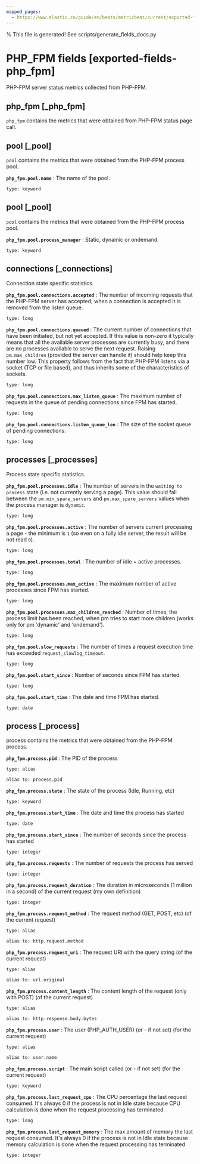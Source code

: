 ```yaml
---
mapped_pages:
  - https://www.elastic.co/guide/en/beats/metricbeat/current/exported-fields-php_fpm.html
---
```


% This file is generated! See scripts/generate_fields_docs.py

# PHP_FPM fields [exported-fields-php_fpm]

PHP-FPM server status metrics collected from PHP-FPM.

## php_fpm [_php_fpm]

`php_fpm` contains the metrics that were obtained from PHP-FPM status page call.

## pool [_pool]

`pool` contains the metrics that were obtained from the PHP-FPM process pool.

**`php_fpm.pool.name`**
:   The name of the pool.

    type: keyword


## pool [_pool]

`pool` contains the metrics that were obtained from the PHP-FPM process pool.

**`php_fpm.pool.process_manager`**
:   Static, dynamic or ondemand.

    type: keyword


## connections [_connections]

Connection state specific statistics.

**`php_fpm.pool.connections.accepted`**
:   The number of incoming requests that the PHP-FPM server has accepted; when a connection is accepted it is removed from the listen queue.

    type: long


**`php_fpm.pool.connections.queued`**
:   The current number of connections that have been initiated, but not yet accepted. If this value is non-zero it typically means that all the available server processes are currently busy, and there are no processes available to serve the next request. Raising `pm.max_children` (provided the server can handle it) should help keep this number low. This property follows from the fact that PHP-FPM listens via a socket (TCP or file based), and thus inherits some of the characteristics of sockets.

    type: long


**`php_fpm.pool.connections.max_listen_queue`**
:   The maximum number of requests in the queue of pending connections since FPM has started.

    type: long


**`php_fpm.pool.connections.listen_queue_len`**
:   The size of the socket queue of pending connections.

    type: long


## processes [_processes]

Process state specific statistics.

**`php_fpm.pool.processes.idle`**
:   The number of servers in the `waiting to process` state (i.e. not currently serving a page). This value should fall between the `pm.min_spare_servers` and `pm.max_spare_servers` values when the process manager is `dynamic`.

    type: long


**`php_fpm.pool.processes.active`**
:   The number of servers current processing a page - the minimum is `1` (so even on a fully idle server, the result will be not read `0`).

    type: long


**`php_fpm.pool.processes.total`**
:   The number of idle + active processes.

    type: long


**`php_fpm.pool.processes.max_active`**
:   The maximum number of active processes since FPM has started.

    type: long


**`php_fpm.pool.processes.max_children_reached`**
:   Number of times, the process limit has been reached, when pm tries to start more children (works only for pm 'dynamic' and 'ondemand').

    type: long


**`php_fpm.pool.slow_requests`**
:   The number of times a request execution time has exceeded `request_slowlog_timeout`.

    type: long


**`php_fpm.pool.start_since`**
:   Number of seconds since FPM has started.

    type: long


**`php_fpm.pool.start_time`**
:   The date and time FPM has started.

    type: date


## process [_process]

process contains the metrics that were obtained from the PHP-FPM process.

**`php_fpm.process.pid`**
:   The PID of the process

    type: alias

    alias to: process.pid


**`php_fpm.process.state`**
:   The state of the process (Idle, Running, etc)

    type: keyword


**`php_fpm.process.start_time`**
:   The date and time the process has started

    type: date


**`php_fpm.process.start_since`**
:   The number of seconds since the process has started

    type: integer


**`php_fpm.process.requests`**
:   The number of requests the process has served

    type: integer


**`php_fpm.process.request_duration`**
:   The duration in microseconds (1 million in a second) of the current request (my own definition)

    type: integer


**`php_fpm.process.request_method`**
:   The request method (GET, POST, etc) (of the current request)

    type: alias

    alias to: http.request.method


**`php_fpm.process.request_uri`**
:   The request URI with the query string (of the current request)

    type: alias

    alias to: url.original


**`php_fpm.process.content_length`**
:   The content length of the request (only with POST) (of the current request)

    type: alias

    alias to: http.response.body.bytes


**`php_fpm.process.user`**
:   The user (PHP_AUTH_USER) (or - if not set) (for the current request)

    type: alias

    alias to: user.name


**`php_fpm.process.script`**
:   The main script called (or - if not set) (for the current request)

    type: keyword


**`php_fpm.process.last_request_cpu`**
:   The CPU percentage the last request consumed. It's always 0 if the process is not in Idle state because CPU calculation is done when the request processing has terminated

    type: long


**`php_fpm.process.last_request_memory`**
:   The max amount of memory the last request consumed. It's always 0 if the process is not in Idle state because memory calculation is done when the request processing has terminated

    type: integer


